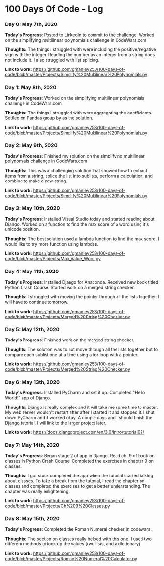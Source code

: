 # 100 Days Of Code - Log

### Day 0: May 7th, 2020

**Today's Progress**: Posted to LinkedIn to commit to the challenge. Worked on the simplifying multilinear polynomials challenge in CodeWars.com

**Thoughts:** The things I struggled with were including the positive/negative sign with the integer. Reading the number as an integer from a string does not include it. I also struggled with list splicing.

**Link to work:** https://github.com/gmanley253/100-days-of-code/blob/master/Projects/Simplify%20Multilinear%20Polynomials.py

### Day 1: May 8th, 2020

**Today's Progress**: Worked on the simplifying multilinear polynomials challenge in CodeWars.com

**Thoughts:** The things I struggled with were aggregating the coefficients. Settled on Pandas group by as the solution.

**Link to work:** https://github.com/gmanley253/100-days-of-code/blob/master/Projects/Simplify%20Multilinear%20Polynomials.py

### Day 2: May 9th, 2020

**Today's Progress**: Finished my solution on the simplifying multilinear polynomials challenge in CodeWars.com

**Thoughts:** This was a challenging solution that showed how to extract items from a string, splice the list into sublists, perform a calculation, and combine to make a new string.

**Link to work:** https://github.com/gmanley253/100-days-of-code/blob/master/Projects/Simplify%20Multilinear%20Polynomials.py

### Day 3: May 10th, 2020

**Today's Progress**: Installed Visual Studio today and started reading about Django. Worked on a function to find the max score of a word using it's unicode position. 

**Thoughts:** The best solution used a lambda function to find the max score. I would like to try more function using lambdas.

**Link to work:** https://github.com/gmanley253/100-days-of-code/blob/master/Projects/Max_Value_Word.py

### Day 4: May 11th, 2020

**Today's Progress**: Installed Django for Anaconda. Received new book titled Python Crash Course. Started work on a merged string checker.

**Thoughts**: I struggled with moving the pointer through all the lists together. I will have to continue tomorrow. 

**Link to work:** https://github.com/gmanley253/100-days-of-code/blob/master/Projects/Merged%20String%20Checker.py

### Day 5: May 12th, 2020

**Today's Progress**: Finished work on the merged string checker. 

**Thoughts**: The solution was to not move through all the lists together but to compare each sublist one at a time using a for loop with a pointer. 

**Link to work:** https://github.com/gmanley253/100-days-of-code/blob/master/Projects/Merged%20String%20Checker.py

### Day 6: May 13th, 2020

**Today's Progress**: Installed PyCharm and set it up. Completed "Hello World!" app of Django. 

**Thoughts**: Django is really complex and it will take me some time to master. My web server wouldn't restart after after I started it and stopped it. I shut down PyCharm and it worked okay. A couple days and I should finish the Django tutorial. I will link to the larger project later.

**Link to work:** https://docs.djangoproject.com/en/3.0/intro/tutorial02/

### Day 7: May 14th, 2020

**Today's Progress**: Began stage 2 of app in Django. Read ch. 9 of book on classes in Python Crash Course. Completed the exercises in chapter 9 on classes. 

**Thoughts**: I got stuck completed the app when the tutorial started talking about classes. To take a break from the tutorial, I read the chapter on classes and completed the exercises to get a better understanding. The chapter was really enlightening.

**Link to work:** https://github.com/gmanley253/100-days-of-code/blob/master/Projects/Ch%209%20Classes.py

### Day 8: May 15th, 2020

**Today's Progress**: Completed the Roman Numeral checker in codewars.

**Thoughts**: The section on classes really helped with this one. I used two different methods to look up the values (two lists, and a dictionary). 

**Link to work:** https://github.com/gmanley253/100-days-of-code/blob/master/Projects/Roman%20Numeral%20Calculator.py







